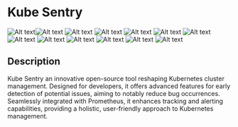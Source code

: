 # Kube Sentry


<img alt="Alt text" src="https://img.shields.io/badge/TypeScript-3178C6.svg?style=for-the-badge&logo=TypeScript&logoColor=white"/><img alt="Alt text" src="https://img.shields.io/badge/Next.js-000000.svg?style=for-the-badge&logo=nextdotjs&logoColor=white"/>
<img alt="Alt text" src="https://img.shields.io/badge/React-61DAFB.svg?style=for-the-badge&logo=React&logoColor=black"/>
<img alt="Alt text" src="https://img.shields.io/badge/Express-000000.svg?style=for-the-badge&logo=Express&logoColor=white"/>
<img alt="Alt text" src="https://img.shields.io/badge/Kubernetes-326CE5.svg?style=for-the-badge&logo=Kubernetes&logoColor=white"/>
<img alt="Alt text" src="https://img.shields.io/badge/Docker-2496ED.svg?style=for-the-badge&logo=Docker&logoColor=white"/>
<img alt="Alt text" src="https://img.shields.io/badge/Prometheus-E6522C.svg?style=for-the-badge&logo=Prometheus&logoColor=white"/>
<img alt="Alt text" src="https://img.shields.io/badge/Chart.js-FF6384.svg?style=for-the-badge&logo=chartdotjs&logoColor=white"/>
<img alt="Alt text" src="https://img.shields.io/badge/Tailwind%20CSS-06B6D4.svg?style=for-the-badge&logo=Tailwind-CSS&logoColor=white"/>
<img alt="Alt text" src="https://img.shields.io/badge/Helm-0F1689.svg?style=for-the-badge&logo=Helm&logoColor=white"/>
<img alt="Alt text" src="https://img.shields.io/badge/CSS3-1572B6.svg?style=for-the-badge&logo=CSS3&logoColor=white"/>
<img alt="Alt text" src="https://img.shields.io/badge/Jest-C21325.svg?style=for-the-badge&logo=Jest&logoColor=white"/>
<img alt="Alt text" src="https://img.shields.io/badge/Babel-F9DC3E.svg?style=for-the-badge&logo=Babel&logoColor=black"/>





## Description 
Kube Sentry an innovative open-source tool reshaping Kubernetes cluster management. Designed for developers, it offers advanced features for early detection of potential issues, aiming to notably reduce bug occurrences. Seamlessly integrated with Prometheus, it enhances tracking and alerting capabilities, providing a holistic, user-friendly approach to Kubernetes management.

